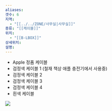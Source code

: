 ```yaml
---
aliases: 
갯수: 6
지역:
  - "[[../../ZONE/사무실|사무실]]"
종류: "[[케이블]]"
위치:
  - "[[B-LBOX]]"
상세위치: 
설명:
---
```


- Apple 정품 케이블
- 검정색 케이블 1 (철재 책상 애플 충전기에서 사용중)
- 검정색 케이블 2
- 검정색 케이블 3
- 검정색 케이블 4
- 흰색 케이블


![](http://192.168.50.22/devices/241005_IMG_0008.jpg)
